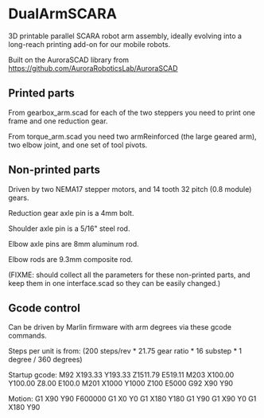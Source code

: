 # DualArmSCARA
3D printable parallel SCARA robot arm assembly, ideally evolving into a long-reach printing add-on for our mobile robots.

Built on the AuroraSCAD library from https://github.com/AuroraRoboticsLab/AuroraSCAD

## Printed parts

From gearbox_arm.scad for each of the two steppers you need to print one frame and one reduction gear. 

From torque_arm.scad you need two armReinforced (the large geared arm), two elbow joint, and one set of tool pivots. 


## Non-printed parts

Driven by two NEMA17 stepper motors, and 14 tooth 32 pitch (0.8 module) gears.

Reduction gear axle pin is a 4mm bolt. 

Shoulder axle pin is a 5/16" steel rod.

Elbow axle pins are 8mm aluminum rod. 

Elbow rods are 9.3mm composite rod. 

(FIXME: should collect all the parameters for these non-printed parts, and keep them in one interface.scad so they can be easily changed.)

## Gcode control
Can be driven by Marlin firmware with arm degrees via these gcode commands.
 
Steps per unit is from:
 (200 steps/rev * 21.75 gear ratio * 16 substep * 1 degree / 360 degrees)

Startup gcode:
   M92 X193.33 Y193.33 Z1511.79 E519.11
   M203 X100.00 Y100.00 Z8.00 E100.0
   M201 X1000 Y1000 Z100 E5000
   G92 X90 Y90
 
Motion:
   G1 X90 Y90 F600000
   G1 X0 Y0
   G1 X180 Y180
   G1    Y90
   G1 X90 Y0
   G1 X180 Y90



